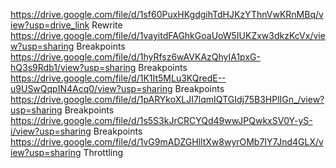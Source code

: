 https://drive.google.com/file/d/1sf60PuxHKgdgihTdHJKzYThnVwKRnMBq/view?usp=drive_link  Rewrite 
https://drive.google.com/file/d/1vayitdFAGhkGoaUoW5IUKZxw3dkzKcVx/view?usp=sharing Breakpoints 
https://drive.google.com/file/d/1hyRfsz6wAVKAzQhyIA1pxG-hQ3s9Rdb1/view?usp=sharing Breakpoints
https://drive.google.com/file/d/1K1It5MLu3KQredE--u9USwQqpIN4Acq0/view?usp=sharing Breakpoints
https://drive.google.com/file/d/1pARYkoXLJI7lqmIQTGIdj75B3HPlIGn_/view?usp=sharing Breakpoints
https://drive.google.com/file/d/1s5S3kJrCRCYQd49wwJPQwkxSV0Y-yS-i/view?usp=sharing Breakpoints
https://drive.google.com/file/d/1vG9mADZGHlltXw8wyrOMb7IY7Jnd4GLX/view?usp=sharing  Throttling  

